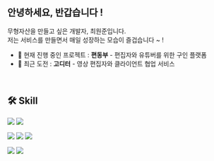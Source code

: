 ## 안녕하세요, 반갑습니다 !

무형자산을 만들고 싶은 개발자, 최원준입니다.   
저는 서비스를 만들면서 매일 성장하는 모습이 즐겁습니다 ~ !


+ 🌱 현재 진행 중인 프로젝트 : <strong>편동부</strong> - 편집자와 유튜버를 위한 구인 플랫폼
+ 🚀 최근 도전 : <strong>고디터</strong> - 영상 편집자와 클라이언트 협업 서비스


</br>

## 🛠 Skill 

<p>
<img src="https://img.shields.io/badge/javascript-F7DF1E?style=for-the-badge&logo=javascript&logoColor=black"> 
<img src="https://img.shields.io/badge/c++-00599C?style=for-the-badge&logo=c%2B%2B&logoColor=white">
</p>

<p>
<img src="https://img.shields.io/badge/java-007396?style=for-the-badge&logo=java&logoColor=white"> 
<img src="https://img.shields.io/badge/spring-6DB33F?style=for-the-badge&logo=spring&logoColor=white"> 
<img src="https://img.shields.io/badge/mysql-4479A1?style=for-the-badge&logo=mysql&logoColor=white"> 
</p>

<p>
<img src="https://img.shields.io/badge/amazonaws-232F3E?style=for-the-badge&logo=amazonaws&logoColor=white"> 
<img src="https://img.shields.io/badge/react-61DAFB?style=for-the-badge&logo=react&logoColor=black"> 
</p>

</br>





</br></br>

<!--
**ChisaeHwang/ChisaeHwang** is a ✨ _special_ ✨ repository because its `README.md` (this file) appears on your GitHub profile.

Here are some ideas to get you started:

- 🔭 I’m currently working on ...
- 🌱 I’m currently learning ...
- 👯 I’m looking to collaborate on ...
- 🤔 I’m looking for help with ...
- 💬 Ask me about ...
- 📫 How to reach me: ...
- 😄 Pronouns: ...
- ⚡ Fun fact: ...
-->
